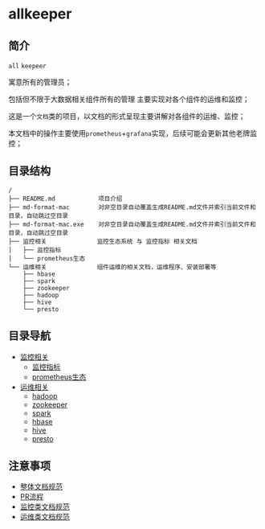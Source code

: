 # allkeeper

## 简介

`all` `keepeer` 

寓意所有的管理员；

包括但不限于大数据相关组件所有的管理 主要实现对各个组件的运维和监控；

这是一个`文档`类的项目，以文档的形式呈现主要讲解对各组件的运维、监控；

本文档中的操作主要使用`prometheus`+`grafana`实现，后续可能会更新其他老牌监控；

## 目录结构

```
/
├── README.md            项目介绍
├── md-format-mac        对非空目录自动覆盖生成README.md文件并索引当前文件和目录，自动跳过空目录
├── md-format-mac.exe    对非空目录自动覆盖生成README.md文件并索引当前文件和目录，自动跳过空目录
├── 监控相关              监控生态系统 与 监控指标 相关文档
│   ├── 监控指标
│   └── prometheus生态
└── 运维相关              组件运维的相关文档，运维程序、安装部署等
    ├── hbase
    ├── spark
    ├── zookeeper
    ├── hadoop
    ├── hive
    └── presto
```

## 目录导航

- [监控相关](./监控相关/README.md)  
  - [监控指标](./监控相关/README.md)  
  - [prometheus生态](./prometheus生态/README.md)  
- [运维相关](./运维相关/README.md)  
  - [hadoop](./运维相关/hadoop/README.md)  
  - [zookeeper](./运维相关/zookeeper/README.md)  
  - [spark](./运维相关/spark/README.md)  
  - [hbase](./运维相关/hbase/README.md)  
  - [hive](./运维相关/hive/README.md)  
  - [presto](./运维相关/presto/README.md)  



## 注意事项

- [整体文档规范](./其他/整体文档规范.md)
- [PR流程](./其他/PR流程.md)
- [监控类文档规范](./其他/监控类文档规范.md)
- [运维类文档规范](./其他/运维类文档规范.md)





